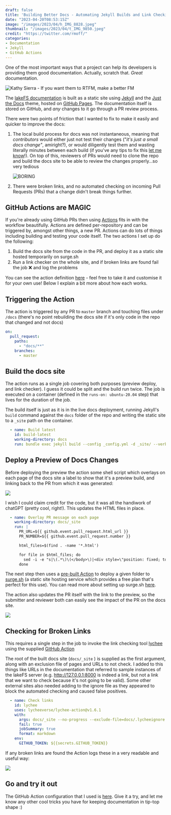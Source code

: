 ```yaml
---
draft: false
title: 'Building Better Docs - Automating Jekyll Builds and Link Checking for PRs'
date: "2023-04-20T08:53:15Z"
image: "/images/2023/04/h_IMG_8828.jpeg"
thumbnail: "/images/2023/04/t_IMG_9850.jpeg"
credit: "https://twitter.com/rmoff/"
categories:
- Documentation
- Jekyll
- GitHub Actions
---
```


One of the most important ways that a project can help its developers is providing them good documentation. Actually, scratch that. _Great_ documentation. 

<!--more-->

![Kathy Sierra - If you want them to RTFM, make a better FM](/images/2023/04/Pasted%20image%2020230419164830.png)

The [lakeFS documentation](https://docs.lakefs.io/) is built as a static site using [Jekyll](https://jekyllrb.com/) and the [Just the Docs](https://just-the-docs.github.io/just-the-docs/) theme, hosted on [GitHub Pages](https://pages.github.com/). The documentation itself is stored on GitHub, and _any_ changes to it go through a PR review process.

There were two points of friction that I wanted to fix to make it easily and quicker to improve the docs: 

1. The local build process for docs was not instantaneous, meaning that *contributors* would either just not test their changes ("*it's just a small docs change"*, amiright?), or would diligently test them and wasting literally minutes between each build (if you've any tips to fix this [let me know](https://github.com/treeverse/lakeFS/issues/5404)!). On top of this, reviewers of PRs would need to clone the repo and build the docs site to be able to review the changes properly…so very tedious 

   ![BORING](/images/2023/04/zzzzzzz-gif.gif)
2. There were broken links, and no automated checking on incoming Pull Requests (PRs) that a change didn't break things further.

## GitHub Actions are MAGIC

If you're already using GitHub PRs then using [Actions](https://docs.github.com/en/actions) fits in with the workflow beautifully. Actions are defined per-repository and can be triggered by, amongst other things, a new PR. Actions can do lots of things including building and testing your code itself. The two actions I set up do the following: 

1. Build the docs site from the code in the PR, and deploy it as a static site hosted temporarily on surge.sh
2. Run a link checker on the whole site, and if broken links are found fail the job ❌ and log the problems

You can see the action definition [here](https://github.com/treeverse/lakeFS/blob/master/.github/workflows/docs-pr.yaml) - feel free to take it and customise it for your own use! Below I explain a bit more about how each works. 

## Triggering the Action

The action is triggered by any PR to `master` branch and touching files under `/docs` (there's no point rebuilding the docs site if it's only code in the repo that changed and not docs)

```yaml
on:
  pull_request:
    paths:
      - "docs/**"
    branches:
      - master
```

## Build the docs site

The action runs as a single job covering both purposes (preview deploy, and link checker). I guess it could be split and the build run twice. The job is executed on a container (defined in the `runs-on: ubuntu-20.04` step) that lives for the duration of the job. 

The build itself is just as it is in the live docs deployment, running Jekyll's `build` command against the `docs` folder of the repo and writing the static site to a `_site` path on the container. 

```yaml
  - name: Build latest
	id: build-latest
	working-directory: docs
	run: bundle exec jekyll build --config _config.yml -d _site/ --verbose
```

## Deploy a Preview of Docs Changes

Before deploying the preview the action some shell script which overlays on each page of the docs site a label to show that it's a preview build, and linking back to the PR from which it was generated: 

![](/images/2023/04/CleanShot_2023-04-19_at_17.47.05.png)

I wish I could claim credit for the code, but it was all the handiwork of chatGPT (pretty cool, right!). This updates the HTML files in place. 

```yaml
  - name: Overlay PR message on each page
	working-directory: docs/_site
	run: |
	  PR_URL=${{ github.event.pull_request.html_url }}
	  PR_NUMBER=${{ github.event.pull_request.number }}

	  html_files=$(find . -name '*.html')

	  for file in $html_files; do
		sed -i -e "s|\(.*\)\(</body>\)|<div style=\"position: fixed; top: 5px; left: 5px; padding: 3px; background-color: #e8ac07; font-weight: bold; z-index: 9999; box-shadow: 0 0 10px rgba(0,0,0,0.5);\">ℹ️ This is a preview of PR <a href=\"$PR_URL\" style=\"color: black;\">#$PR_NUMBER</a></div>\n\1\2|" $file
	  done
```

The next step then uses a [pre-built Action](https://github.com/afc163/surge-preview) to deploy a given folder to [surge.sh](https://surge.sh/) (a static site hosting service which provides a free plan that's perfect for this use). You can read more about setting up surge.sh [here](/2022/04/06/using-github-actions-to-build-automagic-hugo-previews-of-draft-articles/#_setting_up_an_account_on_surge_sh).

The action also updates the PR itself with the link to the preview, so the submitter and reviewer both can easily see the impact of the PR on the docs site. 

![](/images/2023/04/CleanShot_2023-04-19_at_17.51.29.png)

## Checking for Broken Links

This requires a single step in the job to invoke the link checking tool [lychee](https://lychee.cli.rs/) using the supplied [GitHub Action](https://github.com/lycheeverse/lychee-action)

The root of the built docs site (`docs/_site` ) is supplied as the first argument, along with an exclusion file of pages and URLs to not check. I added to this things like URLs in the documentation that referred to sample instances of the lakeFS server (e.g. http://127.0.0.1:8000 is indeed a link, but not a link that we want to check because it's not going to be valid). Some other external sites also needed adding to the ignore file as they appeared to block the automated checking and caused false positives. 

```yaml
  - name: Check links
	id: lychee
	uses: lycheeverse/lychee-action@v1.6.1
	with:
	  args: docs/_site --no-progress --exclude-file=docs/.lycheeignore
	  fail: true
	  jobSummary: true
	  format: markdown
	env:
	  GITHUB_TOKEN: ${{secrets.GITHUB_TOKEN}}
```

If any broken links are found the Action logs these in a very readable and useful way: 

![](/images/2023/04/CleanShot_2023-04-19_at_17.58.16.png)

## Go and try it out

The GitHub Action configuration that I used is [here](https://github.com/treeverse/lakeFS/blob/master/.github/workflows/docs-pr.yaml). Give it a try, and let me know any other cool tricks you have for keeping documentation in tip-top shape :) 
